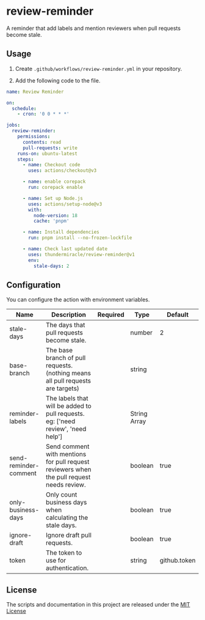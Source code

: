 # review-reminder

A reminder that add labels and mention reviewers when pull requests become stale.

## Usage

1. Create `.github/workflows/review-reminder.yml` in your repository.

2. Add the following code to the file.

```yml
name: Review Reminder

on:
  schedule:
    - cron: '0 0 * * *'

jobs:
  review-reminder:
    permissions:
      contents: read
      pull-requests: write
    runs-on: ubuntu-latest
    steps:
      - name: Checkout code
        uses: actions/checkout@v3

      - name: enable corepack
        run: corepack enable

      - name: Set up Node.js
        uses: actions/setup-node@v3
        with:
          node-version: 18
          cache: 'pnpm'

      - name: Install dependencies
        run: pnpm install --no-frozen-lockfile

      - name: Check last updated date
        uses: thundermiracle/review-reminder@v1
        env:
          stale-days: 2
```

## Configuration

You can configure the action with environment variables.

| Name                  | Description                                                                               | Required | Type         | Default      |
| --------------------- | ----------------------------------------------------------------------------------------- | -------- | ------------ | ------------ |
| stale-days            | The days that pull requests become stale.                                                 |          | number       | 2            |
| base-branch           | The base branch of pull requests.(nothing means all pull requests are targets)            |          | string       |              |
| reminder-labels       | The labels that will be added to pull requests. eg: ['need review', 'need help']          |          | String Array |              |
| send-reminder-comment | Send comment with mentions for pull request reviewers when the pull request needs review. |          | boolean      | true         |
| only-business-days    | Only count business days when calculating the stale days.                                 |          | boolean      | true         |
| ignore-draft          | Ignore draft pull requests.                                                               |          | boolean      | true         |
| token                 | The token to use for authentication.                                                      |          | string       | github.token |

## License

The scripts and documentation in this project are released under the [MIT License](./LICENSE)
